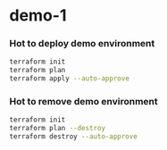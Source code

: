 # demo-1

### Hot to deploy demo environment

```bash
terraform init
terraform plan
terraform apply --auto-approve
```

### Hot to remove demo environment

```bash
terraform init
terraform plan --destroy
terraform destroy --auto-approve
```
